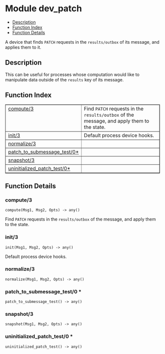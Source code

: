 

# Module dev_patch #
* [Description](#description)
* [Function Index](#index)
* [Function Details](#functions)

A device that finds `PATCH` requests in the `results/outbox`
of its message, and applies them to it.

<a name="description"></a>

## Description ##
This can be useful for processes
whose computation would like to manipulate data outside of the `results` key
of its message.<a name="index"></a>

## Function Index ##


<table width="100%" border="1" cellspacing="0" cellpadding="2" summary="function index"><tr><td valign="top"><a href="#compute-3">compute/3</a></td><td>Find <code>PATCH</code> requests in the <code>results/outbox</code> of the message, and apply
them to the state.</td></tr><tr><td valign="top"><a href="#init-3">init/3</a></td><td>Default process device hooks.</td></tr><tr><td valign="top"><a href="#normalize-3">normalize/3</a></td><td></td></tr><tr><td valign="top"><a href="#patch_to_submessage_test-0">patch_to_submessage_test/0*</a></td><td></td></tr><tr><td valign="top"><a href="#snapshot-3">snapshot/3</a></td><td></td></tr><tr><td valign="top"><a href="#uninitialized_patch_test-0">uninitialized_patch_test/0*</a></td><td></td></tr></table>


<a name="functions"></a>

## Function Details ##

<a name="compute-3"></a>

### compute/3 ###

`compute(Msg1, Msg2, Opts) -> any()`

Find `PATCH` requests in the `results/outbox` of the message, and apply
them to the state.

<a name="init-3"></a>

### init/3 ###

`init(Msg1, Msg2, Opts) -> any()`

Default process device hooks.

<a name="normalize-3"></a>

### normalize/3 ###

`normalize(Msg1, Msg2, Opts) -> any()`

<a name="patch_to_submessage_test-0"></a>

### patch_to_submessage_test/0 * ###

`patch_to_submessage_test() -> any()`

<a name="snapshot-3"></a>

### snapshot/3 ###

`snapshot(Msg1, Msg2, Opts) -> any()`

<a name="uninitialized_patch_test-0"></a>

### uninitialized_patch_test/0 * ###

`uninitialized_patch_test() -> any()`

